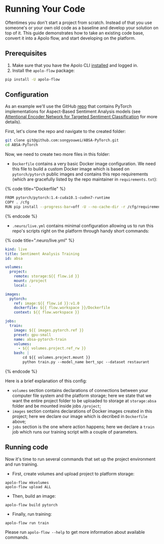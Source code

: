 # Running Your Code

Oftentimes you don't start a project from scratch. Instead of that you use someone's or your own old code as a baseline and develop your solution on top of it. This guide demonstrates how to take an existing code base, convert it into a Apolo flow, and start developing on the platform.

## Prerequisites

1. Make sure that you have the Apolo CLI [installed](getting-started.md#installing-cli) and logged in.
2. Install the `apolo-flow` package:

```bash
pip install -U apolo-flow
```

## Configuration

As an example we'll use the GitHub [repo](https://github.com/songyouwei/ABSA-PyTorch) that contains PyTorch implementations for Aspect-Based Sentiment Analysis models (see [Attentional Encoder Network for Targeted Sentiment Classification](https://paperswithcode.com/paper/attentional-encoder-network-for-targeted) for more details).

First, let's clone the repo and navigate to the created folder:

```bash
git clone git@github.com:songyouwei/ABSA-PyTorch.git
cd ABSA-PyTorch
```

Now, we need to create two more files in this folder:

* `Dockerfile` contains a very basic Docker image configuration. We need this file to build a custom Docker image which is based on `pytorch/pytorch` public images and contains this repo requirements (which are gracefully listed by the repo maintainer in `requirements.txt`):

{% code title="Dockerfile" %}
```bash
FROM pytorch/pytorch:1.4-cuda10.1-cudnn7-runtime
COPY . /cfg
RUN pip install --progress-bar=off -U --no-cache-dir -r /cfg/requirements.txt
```
{% endcode %}

* `.neuro/live.yml` contains minimal configuration allowing us to run this repo's scripts right on the platform through handy short commands:

{% code title=".neuro/live.yml" %}
```yaml
kind: live
title: Sentiment Analysis Training
id: absa

volumes:
  project:
    remote: storage:${{ flow.id }}
    mount: /project
    local: .

images:
  pytorch:
    ref: image:${{ flow.id }}:v1.0
    dockerfile: ${{ flow.workspace }}/Dockerfile
    context: ${{ flow.workspace }}

jobs:
  train:
    image: ${{ images.pytorch.ref }}
    preset: gpu-small
    name: absa-pytorch-train
    volumes:
      - ${{ volumes.project.ref_rw }}
    bash: |
        cd ${{ volumes.project.mount }}
        python train.py --model_name bert_spc --dataset restaurant
```
{% endcode %}

Here is a brief explanation of this config:

* `volumes` section contains declarations of connections between your computer file system and the platform storage; here we state that we want the entire project folder to be uploaded to storage at `storage:absa` folder and be mounted inside jobs `/project`;
* `images` section contains declarations of Docker images created in this project; here we declare our image which is decribed in `Dockerfile` above;
* `jobs` section is the one where action happens; here we declare a `train` job which runs our training script with a couple of parameters.

## Running code

Now it's time to run several commands that set up the project environment and run training.

* First, create volumes and upload project to platform storage:

```
apolo-flow mkvolumes
apolo-flow upload ALL
```

* Then, build an image:

```
apolo-flow build pytorch
```

* Finally, run training:

```
apolo-flow run train
```

Please run `apolo-flow --help` to get more information about available commands.
